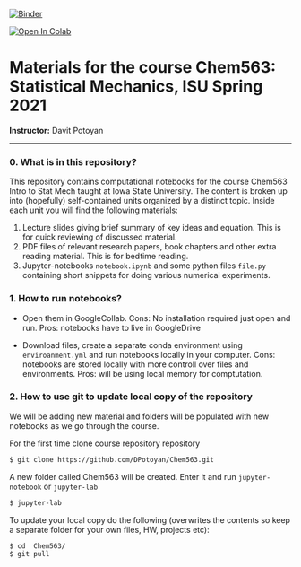 
[![Binder](https://mybinder.org/badge_logo.svg)](https://mybinder.org/v2/gh/DPotoyan/Chem563/master)

[![Open In Colab](https://colab.research.google.com/assets/colab-badge.svg)](https://mybinder.org/v2/gh/DPotoyan/Chem563/master)

# Materials for the course Chem563: Statistical Mechanics, ISU Spring 2021 

**Instructor:** Davit Potoyan

---

### 0. What is in this repository?

This repository contains computational notebooks for the course Chem563 Intro to Stat Mech taught at Iowa State University. The content is broken up into (hopefully) self-contained units organized by a distinct topic. Inside each unit you will find the following materials:

1. Lecture slides giving brief summary of key ideas and equation. This is for quick reviewing of discussed material.
2. PDF files of relevant research papers, book chapters and other extra reading material. This is for bedtime reading.  
3. Jupyter-notebooks `notebook.ipynb` and some python files `file.py` containing short snippets for doing various numerical experiments.

### 1. How to run notebooks?

- Open them in GoogleCollab. Cons: No installation required just open and run. Pros: notebooks have to live in GoogleDrive

- Download files, create a separate conda environment using `enviroanment.yml` and run notebooks locally in your computer. Cons: notebooks are stored locally with more controll over files and environments. Pros: will be using local memory for comptutation.


### 2. How to use git to update local copy of the repository

We will be adding new material and folders will be populated with new notebooks as we go through the course. 

For the first time clone course repository repository
```bash
$ git clone https://github.com/DPotoyan/Chem563.git
```
A new folder called Chem563 will be created. Enter it and run `jupyter-notebook` or `jupyter-lab`
```bash
$ jupyter-lab 
```

To update your local copy do the following (overwrites the contents so keep a separate folder for your own files, HW, projects etc): 

```bash
$ cd  Chem563/
$ git pull
```

